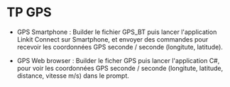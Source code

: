 <h1>TP GPS</h1>

- GPS Smartphone :
Builder le fichier GPS_BT puis lancer l'application Linkit Connect sur Smartphone, et envoyer des commandes pour recevoir les coordonnées GPS seconde / seconde (longitute, latitude).

- GPS Web browser :
Builder le ficher GPS puis lancer l'application C#, pour voir les coordonnées GPS seconde / seconde (longitute, latitude, distance, vitesse m/s) dans le prompt.